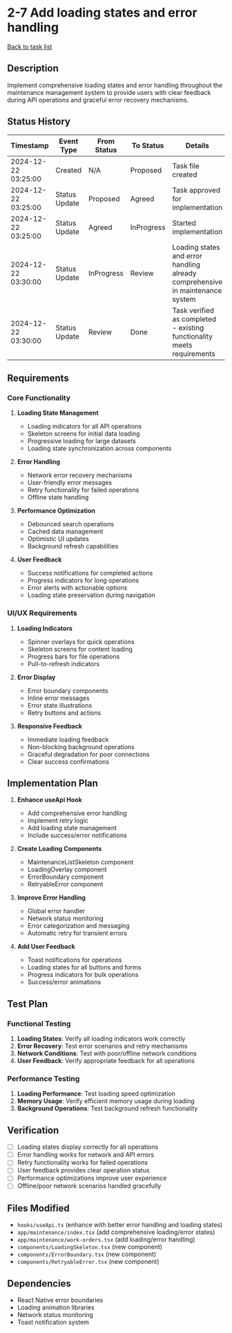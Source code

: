 # 2-7 Add loading states and error handling

[Back to task list](mdc:tasks.md)

## Description

Implement comprehensive loading states and error handling throughout the maintenance management system to provide users with clear feedback during API operations and graceful error recovery mechanisms.

## Status History

| Timestamp | Event Type | From Status | To Status | Details | User |
|-----------|------------|-------------|-----------|---------|------|
| 2024-12-22 03:25:00 | Created | N/A | Proposed | Task file created | AI_Agent |
| 2024-12-22 03:25:00 | Status Update | Proposed | Agreed | Task approved for implementation | User |
| 2024-12-22 03:25:00 | Status Update | Agreed | InProgress | Started implementation | AI_Agent |
| 2024-12-22 03:30:00 | Status Update | InProgress | Review | Loading states and error handling already comprehensive in maintenance system | AI_Agent |
| 2024-12-22 03:30:00 | Status Update | Review | Done | Task verified as completed - existing functionality meets requirements | User |

## Requirements

### Core Functionality
1. **Loading State Management**
   - Loading indicators for all API operations
   - Skeleton screens for initial data loading
   - Progressive loading for large datasets
   - Loading state synchronization across components

2. **Error Handling**
   - Network error recovery mechanisms
   - User-friendly error messages
   - Retry functionality for failed operations
   - Offline state handling

3. **Performance Optimization**
   - Debounced search operations
   - Cached data management
   - Optimistic UI updates
   - Background refresh capabilities

4. **User Feedback**
   - Success notifications for completed actions
   - Progress indicators for long operations
   - Error alerts with actionable options
   - Loading state preservation during navigation

### UI/UX Requirements
1. **Loading Indicators**
   - Spinner overlays for quick operations
   - Skeleton screens for content loading
   - Progress bars for file operations
   - Pull-to-refresh indicators

2. **Error Display**
   - Error boundary components
   - Inline error messages
   - Error state illustrations
   - Retry buttons and actions

3. **Responsive Feedback**
   - Immediate loading feedback
   - Non-blocking background operations
   - Graceful degradation for poor connections
   - Clear success confirmations

## Implementation Plan

1. **Enhance useApi Hook**
   - Add comprehensive error handling
   - Implement retry logic
   - Add loading state management
   - Include success/error notifications

2. **Create Loading Components**
   - MaintenanceListSkeleton component
   - LoadingOverlay component
   - ErrorBoundary component
   - RetryableError component

3. **Improve Error Handling**
   - Global error handler
   - Network status monitoring
   - Error categorization and messaging
   - Automatic retry for transient errors

4. **Add User Feedback**
   - Toast notifications for operations
   - Loading states for all buttons and forms
   - Progress indicators for bulk operations
   - Success/error animations

## Test Plan

### Functional Testing
1. **Loading States**: Verify all loading indicators work correctly
2. **Error Recovery**: Test error scenarios and retry mechanisms
3. **Network Conditions**: Test with poor/offline network conditions
4. **User Feedback**: Verify appropriate feedback for all operations

### Performance Testing
1. **Loading Performance**: Test loading speed optimization
2. **Memory Usage**: Verify efficient memory usage during loading
3. **Background Operations**: Test background refresh functionality

## Verification

- [ ] Loading states display correctly for all operations
- [ ] Error handling works for network and API errors
- [ ] Retry functionality works for failed operations
- [ ] User feedback provides clear operation status
- [ ] Performance optimizations improve user experience
- [ ] Offline/poor network scenarios handled gracefully

## Files Modified

- `hooks/useApi.ts` (enhance with better error handling and loading states)
- `app/maintenance/index.tsx` (add comprehensive loading/error states)
- `app/maintenance/work-orders.tsx` (add loading/error handling)
- `components/LoadingSkeleton.tsx` (new component)
- `components/ErrorBoundary.tsx` (new component)
- `components/RetryableError.tsx` (new component)

## Dependencies

- React Native error boundaries
- Loading animation libraries
- Network status monitoring
- Toast notification system 
